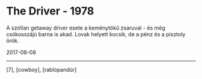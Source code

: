 # The Driver - 1978

A szótlan getaway driver esete a keménytökű zsaruval - és még csókosszájú barna is akad. Lovak helyett kocsik, de a pénz és a pisztoly örök.

2017-08-08

----

[7], [cowboy], [rablópandúr]
